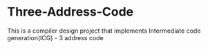 # Three-Address-Code
This is a compiler design project that implements Intermediate code generation(ICG) - 3 address code
